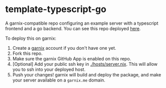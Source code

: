 # template-typescript-go

A garnix-compatible repo configuring an example server with a typescript
frontend and a go backend. You can see this repo deployed
[here](http://server.main.template-typescript-go.garnix-io.garnix.me/).

To deploy this on garnix:

1) Create a [garnix](https://garnix.io) account if you don't have one yet.
2) Fork this repo.
3) Make sure the garnix GitHub App is enabled on this repo.
4) [Optional] Add your public ssh key in [./hosts/server.nix](https://github.com/garnix-io/template-typescript-go/blob/main/hosts/server.nix). This will allow you to ssh into your deployed host.
5) Push your changes! garnix will build and deploy the package, and make your
   server available on a `garnix.me` domain.
